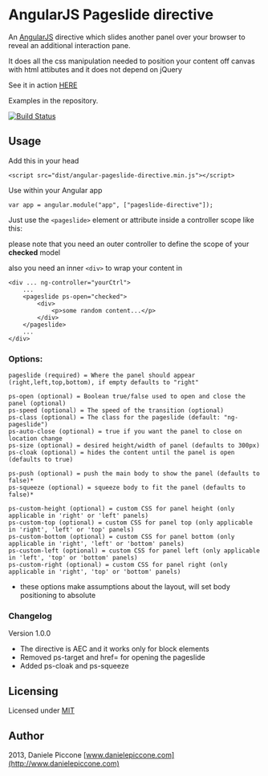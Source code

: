# AngularJS Pageslide directive

An [AngularJS](http://angularjs.org/) directive which slides another panel over your browser to reveal an additional interaction pane.

It does all the css manipulation needed to position your content off canvas with html attibutes and it does not depend on jQuery

See it in action [HERE](http://dpiccone.github.io/ng-pageslide/examples/)

Examples in the repository.

[![Build Status](https://travis-ci.org/dpiccone/ng-pageslide.svg?branch=master)](https://travis-ci.org/dpiccone/ng-pageslide)

## Usage

Add this in your head

```
<script src="dist/angular-pageslide-directive.min.js"></script>
```

Use within your Angular app 

```
var app = angular.module("app", ["pageslide-directive"]);
```

Just use the ```<pageslide>``` element or attribute inside a controller scope like this:

please note that you need an outer controller to define the scope of your **checked** model

also you need an inner ```<div>``` to wrap your content in

```
<div ... ng-controller="yourCtrl">
    ...
    <pageslide ps-open="checked">
        <div>            
            <p>some random content...</p>
        </div>
    </pageslide>
    ...
</div>

```

### Options:

```
pageslide (required) = Where the panel should appear (right,left,top,bottom), if empty defaults to "right"

ps-open (optional) = Boolean true/false used to open and close the panel (optional)
ps-speed (optional) = The speed of the transition (optional)
ps-class (optional) = The class for the pageslide (default: "ng-pageslide")
ps-auto-close (optional) = true if you want the panel to close on location change
ps-size (optional) = desired height/width of panel (defaults to 300px)
ps-cloak (optional) = hides the content until the panel is open (defaults to true)

ps-push (optional) = push the main body to show the panel (defaults to false)*
ps-squeeze (optional) = squeeze body to fit the panel (defaults to false)*

ps-custom-height (optional) = custom CSS for panel height (only applicable in 'right' or 'left' panels)
ps-custom-top (optional) = custom CSS for panel top (only applicable in 'right', 'left' or 'top' panels)
ps-custom-bottom (optional) = custom CSS for panel bottom (only applicable in 'right', 'left' or 'bottom' panels)
ps-custom-left (optional) = custom CSS for panel left (only applicable in 'left', 'top' or 'bottom' panels)
ps-custom-right (optional) = custom CSS for panel right (only applicable in 'right', 'top' or 'bottom' panels)
```

* these options make assumptions about the layout, will set body positioning to absolute

### Changelog

Version 1.0.0

- The directive is AEC and it works only for block elements
- Removed ps-target and href= for opening the pageslide
- Added ps-cloak and ps-squeeze

## Licensing

Licensed under [MIT](http://opensource.org/licenses/MIT)

## Author

2013, Daniele Piccone [www.danielepiccone.com](http://www.danielepiccone.com)
